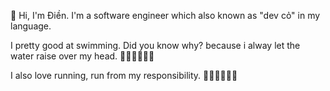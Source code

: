 
👋 Hi, I'm Điền. I'm a software engineer which also known as "dev cỏ" in my language.

I pretty good at swimming. Did you know why? because i alway let the water raise over my head. 🏊‍♂️🏊‍♂️🏊‍♂️

I also love running, run from my responsibility. 🏃‍♂️🏃‍♂️🏃‍♂️
